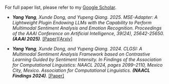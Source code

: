 For full paper list, please refer to my [Google Scholar](https://scholar.google.com/citations?user=ueMAa5wAAAAJ&hl=zh-CN).


- *<strong><strong>Yang Yang</strong></strong>, Xunde Dong, and Yupeng Qiang. 2025. MSE-Adapter: A Lightweight Plugin Endowing LLMs with the Capability to Perform Multimodal Sentiment Analysis and Emotion Recognition. Proceedings of the AAAI Conference on Artificial Intelligence, 39(24), 25642-25650. <strong><strong>(AAAI 2025)</strong></strong>.* [[Paper]](https://ojs.aaai.org/index.php/AAAI/article/download/34755/36910)[[Arxiv]](https://arxiv.org/pdf/2502.12478)

- *<strong><strong>Yang Yang</strong></strong>, Xunde Dong, and Yupeng Qiang. 2024. CLGSI: A Multimodal Sentiment Analysis Framework based on Contrastive Learning Guided by Sentiment Intensity. In Findings of the Association for Computational Linguistics: NAACL 2024, pages 2099–2110, Mexico City, Mexico. Association for Computational Linguistics. <strong><strong>(NAACL Findings 2024)</strong></strong>.* [[Paper]](https://aclanthology.org/2024.findings-naacl.135.pdf)